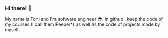 <h3>Hi there! 👋</h3>

My name is Toni and I'm software engineer 😎. In github I keep the code of my courses (I call them Peeper*) as well as the code of projects made by myself.
